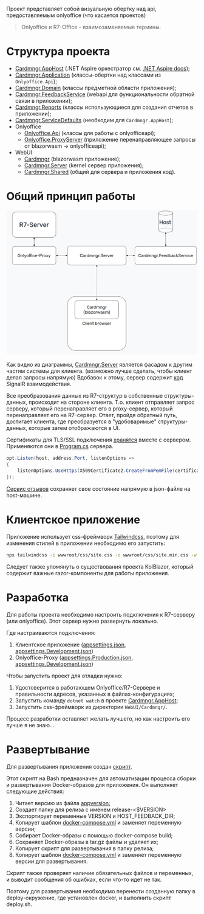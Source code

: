 Проект представляет собой визуальную обертку над api, предоставляемым onlyoffice (что касается проектов)

> Onlyoffice и R7-Office - взаимозаменяемые термины.

# Структура проекта

- [Cardmngr.AppHost](/Cardmngr.AppHost) (.NET Aspire оркестратор см. [.NET Aspire docs](https://learn.microsoft.com/en-us/dotnet/aspire/));
- [Cardmngr.Application](/Cardmngr.Application) (классы-обертки над классами из `Onlyoffice.Api`);
- [Cardmngr.Domain](/Cardmngr.Domain) (классы предметной области приложения);
- [Cardmngr.FeedbackService](/Cardmngr.FeedbackService) (webapi для функциональности обратной связи в приложении);
- [Cardmngr.Reports](/Cardmngr.Reports) (классы использующиеся для создания отчетов в приложении);
- [Cardmngr.ServiceDefaults](/Cardmngr.ServiceDefaults) (необходим для `Cardmngr.AppHost`);
- Onlyoffice
  - [Onlyoffice.Api](/Onlyoffice/Onlyoffice.Api) (классы для работы с onlyofficeapi);
  - [Onlyoffice.ProxyServer](/Onlyoffice/Onlyoffice.ProxyServer) (приложение перенаправляющее запросы от blazorwasm → onlyofficeapi);
- WebUI
  - [Cardmngr](/WebUI/Cardmngr) (blazorwasm приложение);
  - [Cardmngr.Server](/WebUI/Cardmngr.Server) (kernel сервер приложения);
  - [Cardmngr.Shared](/WebUI/Cardmngr.Shared) (общий для сервера и приложения код).

# Общий принцип работы

![interaction scheme](/doc-images/interaction-scheme.png)

Как видно из диаграммы, [Cardmngr.Server](/WebUI/Cardmngr.Server) является фасадом к другим частям системы для клиента. (возможно лучше сделать, чтобы клиент делал запросы напрямую) Вдобавок к этому, сервер содержит [код](/WebUI/Cardmngr.Server/Hubs/) SignalR взаимодействия.

Все преобразования данных из R7-структур в собственные структуры-данных, происходит на стороне клиента. Т.о. клиент отправляет запрос серверу, который перенаправляет его в proxy-сервер, который перенаправляет его на R7-сервер. Ответ, пройдя обратный путь, достигает клиента, где преобразуется в "удобоваримые" структуры-данных, которые затем отображаются в UI.

Сертификаты для TLS/SSL подключения [хранятся](/WebUI/Cardmngr.Server/config/) вместе с сервером. Применяются они в [Program.cs](/WebUI/Cardmngr.Server/Program.cs) сервера.

```cs
opt.Listen(host, address.Port, listenOptions =>
{
    listenOptions.UseHttps(X509Certificate2.CreateFromPemFile(certificatePath, keyCertificate));
});
```

[Сервис отзывов](Cardmngr.FeedbackService) сохраняет свое состояние напрямую в json-файле на host-машине.

# Клиентское приложение

Приложение использует css-фреймворк [Tailwindcss](https://tailwindcss.com/docs/), поэтому для изменения стилей в приложении необходимо его запустить:

```bash
npx tailwindcss -i wwwroot/css/site.css -o wwwroot/css/site.min.css -w
```

Следует также упомянуть о существования проекта KolBlazor, который содержит важные razor-компоненты для работы приложения.

# Разработка

Для работы проекта необходимо настроить подключения к R7-серверу (или onlyoffice). Этот сервер нужно развернуть локально.

Где настраиваются подключения: 

1. Клиентское приложение ([appsettings.json](/WebUI/Cardmngr/wwwroot/appsettings.json), [appsettings.Development.json](/WebUI/Cardmngr/wwwroot/appsettings.json))
2. Onlyoffice-Proxy ([appsettings.Production.json](/Onlyoffice/Onlyoffice.ProxyServer/appsettings.Production.json), [appsettings.Development.json](/Onlyoffice/Onlyoffice.ProxyServer/appsettings.Development.json))

Чтобы запустить проект для отладки нужно:

1. Удостоверится в работающем Onlyoffice/R7-Сервере и правильности адресов, указанных в файлах-конфигурациях;
2. Запустить команду `dotnet watch` в проекте [Cardmngr.AppHost](/Cardmngr.AppHost);
3. Запустить css-фреймворк из директории `WebUI/Cardmngr/`.

Процесс разработки оставляет желать лучшего, но как настроить его лучше я не знаю...

# Развертывание

Для развертывания приложения создан [скрипт](/release.sh).

Этот скрипт на Bash предназначен для автоматизации процесса сборки и развертывания Docker-образов для приложения. Он выполняет следующие действия:

1. Читает версию из файла [appversion](WebUI/Cardmngr.Server/appversion);
2. Создает папку для релиза с именем release-<$VERSION>
3. Экспортирует переменные VERSION и HOST_FEEDBACK_DIR;
4. Копирует шаблон [docker-compose.yml](/docker-compose.yml.build.template) и заменяет переменную версии;
5. Собирает Docker-образы с помощью docker-compose build;
6. Сохраняет Docker-образы в tar.gz файлы и удаляет их;
7. Копирует скрипт для развертывания в папку релиза;
8. Копирует шаблон [docker-compose.yml](/docker-compose.yml.deploy.template) и заменяет переменную версии для развертывания.

Скрипт также проверяет наличие обязательных файлов и переменных, и выводит сообщения об ошибках, если что-то идет не так.

Поэтому для развертывания необходимо перенести созданную папку в deploy-окружение, где установлен docker, и выполнить скрипт deploy.sh.
